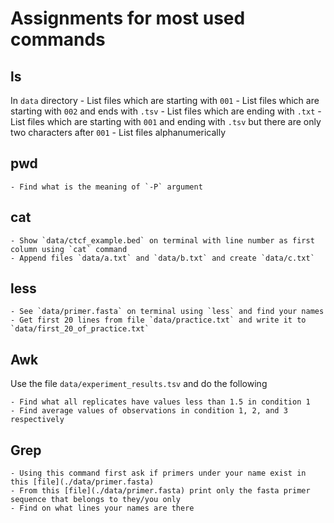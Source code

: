 # Assignments for most used commands

## ls
In `data` directory
    - List files which are starting with `001`
    - List files which are starting with `002` and ends with `.tsv`
    - List files which are ending with `.txt`
    - List files which are starting with `001` and ending with `.tsv` but there are only two characters after `001`
    - List files alphanumerically

## pwd
    - Find what is the meaning of `-P` argument
## cat
    - Show `data/ctcf_example.bed` on terminal with line number as first column using `cat` command
    - Append files `data/a.txt` and `data/b.txt` and create `data/c.txt`
## less
    - See `data/primer.fasta` on terminal using `less` and find your names
    - Get first 20 lines from file `data/practice.txt` and write it to `data/first_20_of_practice.txt`
## Awk
Use the file `data/experiment_results.tsv` and do the following

    - Find what all replicates have values less than 1.5 in condition 1
    - Find average values of observations in condition 1, 2, and 3 respectively

## Grep
    - Using this command first ask if primers under your name exist in this [file](./data/primer.fasta)
    - From this [file](./data/primer.fasta) print only the fasta primer sequence that belongs to they/you only
    - Find on what lines your names are there

